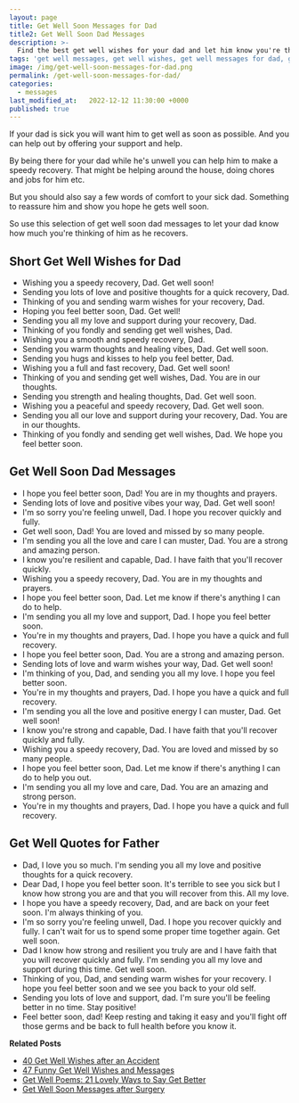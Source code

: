 ```yaml
---
layout: page
title: Get Well Soon Messages for Dad
title2: Get Well Soon Dad Messages
description: >-
  Find the best get well wishes for your dad and let him know you're thinking of him with these touching get well soon messages.
tags: 'get well messages, get well wishes, get well messages for dad, get well soon dad'
image: /img/get-well-soon-messages-for-dad.png
permalink: /get-well-soon-messages-for-dad/
categories:
  - messages
last_modified_at:   2022-12-12 11:30:00 +0000
published: true
---
```


If your dad is sick you will want him to get well as soon as possible. And you can help out by offering your support and help.

By being there for your dad while he's unwell you can help him to make a speedy recovery. That might be helping around the house, doing chores and jobs for him etc.

But you should also say a few words of comfort to your sick dad. Something to reassure him and show you hope he gets well soon.

So use this selection of get well soon dad messages to let your dad know how much you're thinking of him as he recovers. 

<h2>Short Get Well Wishes for Dad</h2>

<ul>
    <li>Wishing you a speedy recovery, Dad. Get well soon!</li>
    <li>Sending you lots of love and positive thoughts for a quick recovery, Dad.</li>
    <li>Thinking of you and sending warm wishes for your recovery, Dad.</li>
    <li>Hoping you feel better soon, Dad. Get well!</li>
    <li>Sending you all my love and support during your recovery, Dad.</li>
    <li>Thinking of you fondly and sending get well wishes, Dad.</li>
    <li>Wishing you a smooth and speedy recovery, Dad.</li>
    <li>Sending you warm thoughts and healing vibes, Dad. Get well soon.</li>
    <li>Sending you hugs and kisses to help you feel better, Dad.</li>
    <li>Wishing you a full and fast recovery, Dad. Get well soon!</li>
    <li>Thinking of you and sending get well wishes, Dad. You are in our thoughts.</li>
    <li>Sending you strength and healing thoughts, Dad. Get well soon.</li>
    <li>Wishing you a peaceful and speedy recovery, Dad. Get well soon.</li>
    <li>Sending you all our love and support during your recovery, Dad. You are in our thoughts.</li>
    <li>Thinking of you fondly and sending get well wishes, Dad. We hope you feel better soon.</li>
</ul>


<h2>Get Well Soon Dad Messages</h2>

<ul>
    <li>I hope you feel better soon, Dad! You are in my thoughts and prayers.</li>
    <li>Sending lots of love and positive vibes your way, Dad. Get well soon!</li>
    <li>I'm so sorry you're feeling unwell, Dad. I hope you recover quickly and fully.</li>
    <li>Get well soon, Dad! You are loved and missed by so many people.</li>
    <li>I'm sending you all the love and care I can muster, Dad. You are a strong and amazing person.</li>
    <li>I know you're resilient and capable, Dad. I have faith that you'll recover quickly.</li>
    <li>Wishing you a speedy recovery, Dad. You are in my thoughts and prayers.</li>
    <li>I hope you feel better soon, Dad. Let me know if there's anything I can do to help.</li>
    <li>I'm sending you all my love and support, Dad. I hope you feel better soon.</li>
    <li>You're in my thoughts and prayers, Dad. I hope you have a quick and full recovery.</li>
    <li>I hope you feel better soon, Dad. You are a strong and amazing person.</li>
    <li>Sending lots of love and warm wishes your way, Dad. Get well soon!</li>
    <li>I'm thinking of you, Dad, and sending you all my love. I hope you feel better soon.</li>
    <li>You're in my thoughts and prayers, Dad. I hope you have a quick and full recovery.</li>
    <li>I'm sending you all the love and positive energy I can muster, Dad. Get well soon!</li>
    <li>I know you're strong and capable, Dad. I have faith that you'll recover quickly and fully.</li>
    <li>Wishing you a speedy recovery, Dad. You are loved and missed by so many people.</li>
    <li>I hope you feel better soon, Dad. Let me know if there's anything I can do to help you out.</li>
    <li>I'm sending you all my love and care, Dad. You are an amazing and strong person.</li>
    <li>You're in my thoughts and prayers, Dad. I hope you have a quick and full recovery.</li>
</ul>

<h2>Get Well Quotes for Father</h2>

<ul>
<li>Dad, I love you so much. I'm sending you all my love and positive thoughts for a quick recovery.</li>
<li>Dear Dad, I hope you feel better soon. It's terrible to see you sick but I know how strong you are and that you will recover from this. All my love.</li>
<li>I hope you have a speedy recovery, Dad, and are back on your feet soon. I'm always thinking of you.</li>
<li>I'm so sorry you're feeling unwell, Dad. I hope you recover quickly and fully. I can't wait for us to spend some proper time together again. Get well soon.</li>
<li>Dad I know how strong and resilient you truly are and I have faith that you will recover quickly and fully. I'm sending you all my love and support during this time. Get well soon.</li>
<li>Thinking of you, Dad, and sending warm wishes for your recovery. I hope you feel better soon and we see you back to your old self.</li>
<li>Sending you lots of love and support, dad. I'm sure you'll be feeling better in no time. Stay positive!</li>
<li>Feel better soon, dad! Keep resting and taking it easy and you'll fight off those germs and be back to full health before you know it.
</ul>

<strong>Related Posts</strong>
<ul>
<li><a href="/get-well-wishes-after-an-accident/">40 Get Well Wishes after an Accident</a></li>
<li><a href="/funny-get-well-wishes/">47 Funny Get Well Wishes and Messages</a></li>
<li><a href="/get-well-poems/">Get Well Poems: 21 Lovely Ways to Say Get Better</a></li>
<li><a href="/get-well-soon-messages-after-surgery/">Get Well Soon Messages after Surgery</a></li>
</ul>

